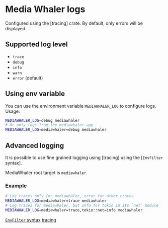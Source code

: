 # Media Whaler logs

Configured using the [tracing] crate.
By default, only errors will be displayed.

## Supported log level

- `trace`
- `debug`
- `info`
- `warn`
- `error` (default)

## Using env variable

You can use the environment variable `MEDIAWHALER_LOG` to configure logs.
Usage:

```bash
MEDIAWHALER_LOG=debug mediawhaler
# Or only logs from the mediawhaler app
MEDIAWHALER_LOG=mediawhaler=debug mediawhaler
```

## Advanced logging

It is possible to use fine grained logging using [tracing] using the [`EnvFilter` syntax].

MediaWhaler root target is `mediawhaler`.

### Example

```bash
# Log traces only for mediawhaler, error for other crates
MEDIAWHALER_LOG=mediawhaler=trace mediawhaler
# Log traces for mediawhaler, but info for tokio in its `net` module
MEDIAWHALER_LOG=mediawhaler=trace,tokio::net=info mediawhaler
```

[`EnvFilter` syntax](https://docs.rs/tracing-subscriber/latest/tracing_subscriber/struct.EnvFilter.html#directives)
[tracing](https://github.com/tokio-rs/tracing)
